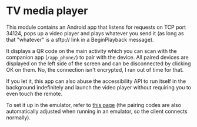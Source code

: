# TV media player

This module contains an Android app that listens for requests on TCP port 34124, pops up a video player and plays
whatever you send it (as long as that "whatever" is a sftp:// link in a BeginPlayback message).

It displays a QR code on the main activity which you can scan with the companion app (`/app_phone/`) to pair with the
device. All paired devices are displayed on the left side of the screen and can be disconnected by clicking OK on them.
No, the connection isn't encrypted, I ran out of time for that.

If you let it, this app can also abuse the accessibility API to run itself in the background indefinitely and launch the
video player without requiring you to even touch the remote.

To set it up in the emulator, refer to [this page](https://developer.android.com/studio/run/emulator-networking)
(the pairing codes are also automatically adjusted when running in an emulator, so the client connects normally).